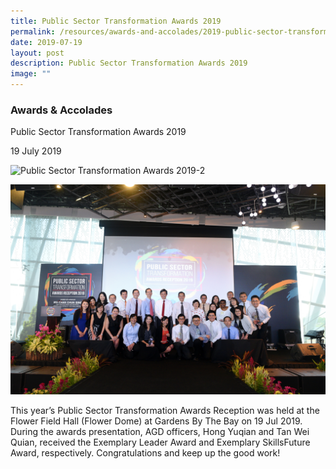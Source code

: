 ```yaml
---
title: Public Sector Transformation Awards 2019
permalink: /resources/awards-and-accolades/2019-public-sector-transformation-awards-2019/
date: 2019-07-19
layout: post
description: Public Sector Transformation Awards 2019
image: ""
---
```

### Awards & Accolades

Public Sector Transformation Awards 2019

19 July 2019

![Public Sector Transformation Awards 2019-2](/images/News%20and%20Events/Awards%20&%20Accolades/Public%20Sector%20Transformation%20Awards%202019-2.jpg)

![Public Sector Transformation Awards 2019-3](/images/News%20and%20Events/Awards%20&%20Accolades/Public%20Sector%20Transformation%20Awards%202019-3.jpg)

This year’s Public Sector Transformation Awards Reception was held at the Flower Field Hall (Flower Dome) at Gardens By The Bay on 19 Jul 2019. During the awards presentation, AGD officers, Hong Yuqian and Tan Wei Quian, received the Exemplary Leader Award and Exemplary SkillsFuture Award, respectively. Congratulations and keep up the good work!

